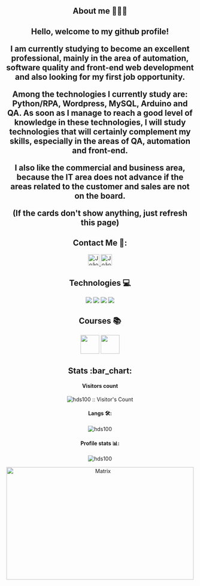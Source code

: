<h2 align="center">About me 👨🏻‍💻 </h2>

<h2 align="center"> Hello, welcome to my github profile!  <p align="center">
  
  
**I am currently studying to become an excellent professional, mainly in the area of automation, software quality and front-end web development and also looking for my first job opportunity.**

**Among the technologies I currently study are: Python/RPA, Wordpress, MySQL, Arduino and QA. As soon as I manage to reach a good level of knowledge in these technologies, I will study technologies that will certainly complement my skills, especially in the areas of QA, automation and front-end.**

**I also like the commercial and business area, because the IT area does not advance if the areas related to the customer and sales are not on the board.**

(If the cards don't show anything, just refresh this page)


</p>

<h2 align="center">Contact Me 💼:</h2>  <p align="center">

  <a href="https://www.linkedin.com/in/jo%C3%A3o-pedro-da-silva-8ab801284/">
  <p align="center"> <img src="https://www.vectorlogo.zone/logos/linkedin/linkedin-icon.svg" alt="João Pedro H. LinkedIn Profile" height="30" width="30">
  </a>

  <a href="workph@protonmail.com/">
    <img src="https://www.vectorlogo.zone/logos/protonmail/protonmail-ar21.svg" alt="João Pedro H. Protonmail Contact" height="30" width="30">
  </a>
</p>

<h2 align="center">Technologies 💻</h2>

<p align="center">
  <a>
    <img src="https://www.vectorlogo.zone/logos/wordpress/wordpress-ar21.svg">
  </a>

  <a>
    <img src="https://www.vectorlogo.zone/logos/mysql/mysql-ar21.svg">
  </a>

  <a>
    <img src="https://www.vectorlogo.zone/logos/python/python-horizontal.svg">
  </a>

  <a>
    <img src="https://www.vectorlogo.zone/logos/arduino/arduino-ar21.svg">
  </a>
  
</p>

<h2 align="center">Courses 📚</h2>

<div align="center">

[<img src="https://hermes.dio.me/tracks/46ac522b-ff3e-4f73-b473-cfe634c26dac.png" height="50"/></a>](https://www.dio.me/certificate/7FFA4F22/share)
[<img src="https://hermes.dio.me/tracks/f7103da6-32cf-46a4-be1c-c97067534355.png" height="50"/></a>](https://www.dio.me/certificate/406E8C52/share)

</div>

<h2 align="center">Stats :bar_chart:</h2>

<h4 align="center"> Visitors count</h4>

<p align="center"><img src="https://profile-counter.glitch.me/{hds100}/count.svg" alt="hds100 :: Visitor's Count" /></p>

<h4 align="center">Langs 🛠️:</h4>

<p align="center"><img src="https://github-readme-stats.vercel.app/api/top-langs/?username=hds100&layout=donut&theme=radical" alt="hds100" :: Top Langs" /></p>

<h4 align="center">Profile stats 📊:</h4>

<p align="center"><img src="https://github-readme-stats-sigma-five.vercel.app/api?username=hds100&show_icons=true&theme=cobalt" alt="hds100" :: Profile Stats" /></p>

<p align="center"><img src="https://tenor.com/pt-BR/view/the-matrix-reloaded-matrix-reloaded-neo-keanu-reeves-gif-4011236.gif" alt="Matrix" height="300" width="500"></p>
